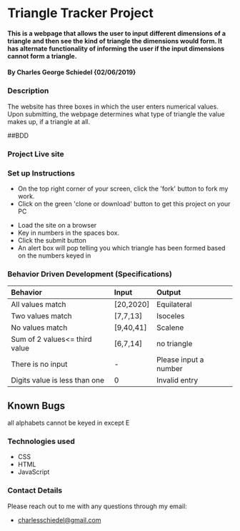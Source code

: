 # Triangle Tracker Project

#### This is a webpage that allows the user to input different dimensions of a triangle and then see the kind of triangle the dimensions would form. It has alternate functionality of informing the user if the input dimensions cannot form a triangle.
#### By Charles George Schiedel {02/06/2019}

### Description
The website has three boxes in which the user enters numerical values. Upon submitting, the webpage determines what type of triangle the value makes up, if a triangle at all. 

##BDD
### Project Live site


### Set up Instructions
* On the top right corner of your screen, click the 'fork' button to fork my work.
* Click on the green 'clone or download' button to get this project on your PC
-  Load the site on a browser
-  Key in  numbers in the spaces  box.
-  Click the submit button
-  An alert box will pop telling you which triangle has been formed based on the numbers keyed in

### Behavior Driven Development (Specifications)
| Behavior                 |           Input      |                 Output|
| :----------------------- |:---------------------| :---------------------|              
| All values match         |       [20,2020]     |            Equilateral|
| Two values match         |       [7,7,13]     |           Isoceles    |
| No values match          |       [9,40,41]        |           Scalene     |
| Sum of 2 values<= third value   |       [6,7,14]       |           no triangle |
| There is no input        |       -    |           Please input a number    |
| Digits value is less than one        |       0    |           Invalid entry  |


##  Known Bugs

all alphabets cannot be keyed in except E
### Technologies used
* CSS
* HTML
* JavaScript

### Contact Details
 Please reach out to me with any questions through my email:

 * charlesschiedel@gmail.com

